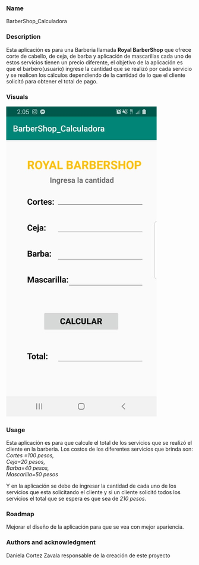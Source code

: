 
### Name
BarberShop_Calculadora 

### Description
Esta aplicación es para una Barberia llamada **Royal BarberShop** que ofrece corte de cabello, de ceja, de barba y aplicación de mascarillas cada uno de estos servicios tienen un precio diferente, el objetivo de la aplicación es que el barbero(usuario) ingrese la cantidad que se realizó por cada servicio y se realicen los cálculos dependiendo de la cantidad de lo que el cliente solicitó para obtener el total de pago.


### Visuals
![](images/captura_aplicacion.png)


### Usage
Esta aplicación es para que calcule el total de los servicios que se realizó el cliente en la barberia. Los costos de los diferentes servicios que brinda son:
_Cortes =100 pesos,\
Ceja=20 pesos,\
Barba=40 pesos,\
Mascarilla=50 pesos_
 
Y en la aplicación se debe de ingresar la cantidad de cada uno de los servicios que esta solicitando el cliente y si un cliente solicitó todos los servicios el total que se espera es que sea de _210 pesos_.


### Roadmap

Mejorar el diseño de la aplicación para que se vea con mejor apariencia.



### Authors and acknowledgment

Daniela Cortez Zavala responsable de la creación de este proyecto
